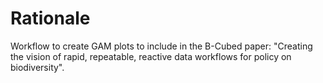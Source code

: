 # Rationale

Workflow to create GAM plots to include in the B-Cubed paper: "Creating the vision of rapid, repeatable, reactive data workflows for policy on biodiversity".
